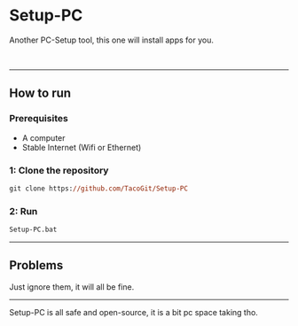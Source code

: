 # Setup-PC
Another PC-Setup tool, this one will install apps for you.

<br>

---

## How to run

### Prerequisites
- A computer
- Stable Internet (Wifi or Ethernet)

### 1: Clone the repository
```ps
git clone https://github.com/TacoGit/Setup-PC
```
### 2: Run
```ps
Setup-PC.bat
```

---

## Problems

Just ignore them, it will all be fine.

---

Setup-PC is all safe and open-source, it is a bit pc space taking tho.
